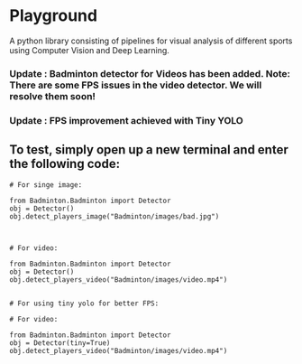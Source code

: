 # Playground
A python library consisting of pipelines for visual analysis of different sports using Computer Vision and Deep Learning.

### Update : Badminton detector for Videos has been added. Note: There are some FPS issues in the video detector. We will resolve them soon!

### Update : FPS improvement achieved with Tiny YOLO

## To test, simply open up a new terminal and enter the following code:

```
# For singe image:

from Badminton.Badminton import Detector
obj = Detector()
obj.detect_players_image("Badminton/images/bad.jpg")



# For video:

from Badminton.Badminton import Detector
obj = Detector()
obj.detect_players_video("Badminton/images/video.mp4")


# For using tiny yolo for better FPS:

# For video:

from Badminton.Badminton import Detector
obj = Detector(tiny=True)
obj.detect_players_video("Badminton/images/video.mp4")

```
